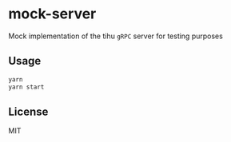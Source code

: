 # mock-server

Mock implementation of the tihu `gRPC` server for testing purposes

## Usage

```sh
yarn
yarn start
```

## License

MIT
